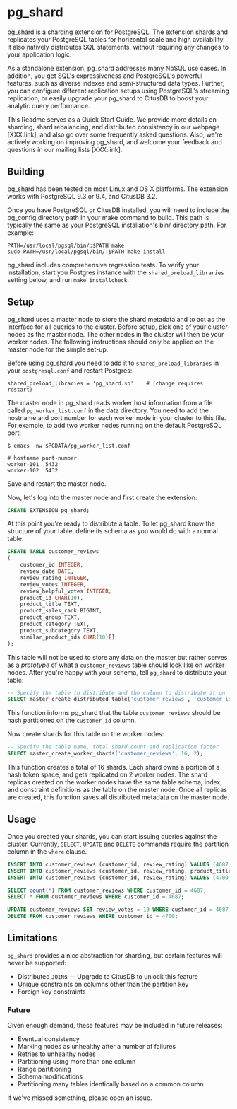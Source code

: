 # pg_shard

pg\_shard is a sharding extension for PostgreSQL. The extension shards and replicates your PostgreSQL tables for horizontal scale and high availability. It also natively distributes SQL statements, without requiring any changes to your application logic.

As a standalone extension, pg\_shard addresses many NoSQL use cases. In addition, you get SQL's expressiveness and PostgreSQL's powerful features, such as diverse indexes and semi-structured data types. Further, you can configure different replication setups using PostgreSQL's streaming replication, or easily upgrade your pg\_shard to CitusDB to boost your analytic query performance.

This Readme serves as a Quick Start Guide. We provide more details on sharding, shard rebalancing, and distributed consistency in our webpage [XXX:link], and also go over some frequently asked questions. Also, we're actively working on improving pg\_shard, and welcome your feedback and questions in our mailing lists [XXX:link].

## Building

pg\_shard has been tested on most Linux and OS X platforms. The extension works with PostgreSQL 9.3 or 9.4, and CitusDB 3.2.

Once you have PostgreSQL or CitusDB installed, you will need to include the pg\_config directory path in your make command to build. This path is typically the same as your PostgreSQL installation's bin/ directory path. For example:

```
PATH=/usr/local/pgsql/bin/:$PATH make
sudo PATH=/usr/local/pgsql/bin/:$PATH make install
```

pg\_shard includes comprehensive regression tests. To verify your installation, start you Postgres instance with the `shared_preload_libraries` setting below, and run `make installcheck`.

## Setup

pg\_shard uses a master node to store the shard metadata and to act as the interface for all queries to the cluster. Before setup, pick one of your cluster nodes as the master node. The other nodes in the cluster will then be your worker nodes. The following instructions should only be applied on the master node for the simple set-up.

Before using pg\_shard you need to add it to `shared_preload_libraries` in your `postgresql.conf` and restart Postgres:

    shared_preload_libraries = 'pg_shard.so'    # (change requires restart)

The master node in pg\_shard reads worker host information from a file called `pg_worker_list.conf` in the data directory. You need to add the hostname and port number for each worker node in your cluster to this file. For example, to add two worker nodes running on the default PostgreSQL port:

    $ emacs -nw $PGDATA/pg_worker_list.conf

    # hostname port-number
    worker-101  5432
    worker-102  5432

Save and restart the master node.

Now, let's log into the master node and first create the extension:

```sql
CREATE EXTENSION pg_shard;
```

At this point you're ready to distribute a table. To let pg\_shard know the structure of your table, define its schema as you would do with a normal table:

```sql
CREATE TABLE customer_reviews
(
    customer_id INTEGER,
    review_date DATE,
    review_rating INTEGER,
    review_votes INTEGER,
    review_helpful_votes INTEGER,
    product_id CHAR(10),
    product_title TEXT,
    product_sales_rank BIGINT,
    product_group TEXT,
    product_category TEXT,
    product_subcategory TEXT,
    similar_product_ids CHAR(10)[]
);
```

This table will not be used to store any data on the master but rather serves as a _prototype_ of what a `customer_reviews` table should look like on worker nodes. After you're happy with your schema, tell `pg_shard` to distribute your table:

```sql
-- Specify the table to distribute and the column to distribute it on 
SELECT master_create_distributed_table('customer_reviews', 'customer_id');
```

This function informs pg\_shard that the table `customer_reviews` should be hash partitioned on the `customer_id` column.

Now create shards for this table on the worker nodes:

```sql
-- Specify the table name, total shard count and replication factor
SELECT master_create_worker_shards('customer_reviews', 16, 2);
```

This function creates a total of 16 shards. Each shard owns a portion of a hash token space, and gets replicated on 2 worker nodes. The shard replicas created on the worker nodes have the same table schema, index, and constraint definitions as the table on the master node. Once all replicas are created, this function saves all distributed metadata on the master node.

## Usage

Once you created your shards, you can start issuing queries against the cluster. Currently, `SELECT`, `UPDATE` and
`DELETE` commands require the partition column in the `where` clause.

```sql
INSERT INTO customer_reviews (customer_id, review_rating) VALUES (4687, 5);
INSERT INTO customer_reviews (customer_id, review_rating, product_title) VALUES (4687, 5, 'Harry Potter');
INSERT INTO customer_reviews (customer_id, review_rating) VALUES (4700, 10);
```

```sql
SELECT count(*) FROM customer_reviews WHERE customer_id = 4687;
SELECT * FROM customer_reviews WHERE customer_id = 4687;
```

```sql
UPDATE customer_reviews SET review_votes = 10 WHERE customer_id = 4687;
DELETE FROM customer_reviews WHERE customer_id = 4700;
```

## Limitations

`pg_shard` provides a nice abstraction for sharding, but certain features will never be supported:

  * Distributed `JOIN`s — Upgrade to CitusDB to unlock this feature
  * Unique constraints on columns other than the partition key
  * Foreign key constraints

### Future

Given enough demand, these features may be included in future releases:

  * Eventual consistency
  * Marking nodes as unhealthy after a number of failures
  * Retries to unhealthy nodes
  * Partitioning using more than one column
  * Range partitioning
  * Schema modifications
  * Partitioning many tables identically based on a common column

If we've missed something, please open an issue.
